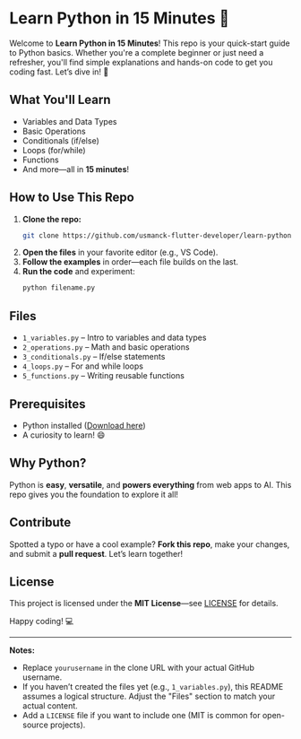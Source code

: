 # Learn Python in 15 Minutes 🐍

Welcome to **Learn Python in 15 Minutes**! This repo is your quick-start guide to Python basics. Whether you're a complete beginner or just need a refresher, you'll find simple explanations and hands-on code to get you coding fast. Let’s dive in! 🚀

## What You'll Learn
- Variables and Data Types
- Basic Operations
- Conditionals (if/else)
- Loops (for/while)
- Functions
- And more—all in **15 minutes**!

## How to Use This Repo
1. **Clone the repo:**
   ```bash
   git clone https://github.com/usmanck-flutter-developer/learn-python-in-15-minutes.git
   ```
2. **Open the files** in your favorite editor (e.g., VS Code).
3. **Follow the examples** in order—each file builds on the last.
4. **Run the code** and experiment:
   ```bash
   python filename.py
   ```

## Files
- `1_variables.py` – Intro to variables and data types
- `2_operations.py` – Math and basic operations
- `3_conditionals.py` – If/else statements
- `4_loops.py` – For and while loops
- `5_functions.py` – Writing reusable functions

## Prerequisites
- Python installed ([Download here](https://www.python.org/downloads/))
- A curiosity to learn! 😄

## Why Python?
Python is **easy**, **versatile**, and **powers everything** from web apps to AI. This repo gives you the foundation to explore it all!

## Contribute
Spotted a typo or have a cool example? **Fork this repo**, make your changes, and submit a **pull request**. Let’s learn together!

## License
This project is licensed under the **MIT License**—see [LICENSE](LICENSE) for details.

Happy coding! 💻

---
**Notes:**
- Replace `yourusername` in the clone URL with your actual GitHub username.
- If you haven’t created the files yet (e.g., `1_variables.py`), this README assumes a logical structure. Adjust the "Files" section to match your actual content.
- Add a `LICENSE` file if you want to include one (MIT is common for open-source projects).
